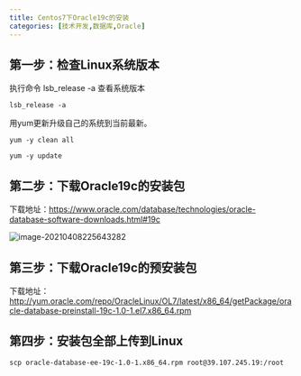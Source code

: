 ```yaml
---
title: Centos7下Oracle19c的安装
categories: [技术开发,数据库,Oracle]
---
```


## 第一步：检查Linux系统版本

执行命令 lsb_release -a 查看系统版本

```shell
lsb_release -a
```

用yum更新升级自己的系统到当前最新。

```shell
yum -y clean all
```

```shell
yum -y update
```

## 第二步：下载Oracle19c的安装包

下载地址：https://www.oracle.com/database/technologies/oracle-database-software-downloads.html#19c

![image-20210408225643282](https://cdn.dd-code.site/PicGo/20210408225753.png)

## 第三步：下载Oracle19c的预安装包

下载地址：http://yum.oracle.com/repo/OracleLinux/OL7/latest/x86_64/getPackage/oracle-database-preinstall-19c-1.0-1.el7.x86_64.rpm

## 第四步：安装包全部上传到Linux

```shell
scp oracle-database-ee-19c-1.0-1.x86_64.rpm root@39.107.245.19:/root
```

